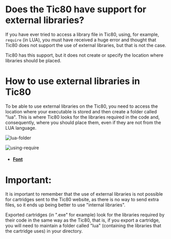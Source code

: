 # Does the Tic80 have support for external libraries?
If you have ever tried to access a library file in Tic80, using, for example, `require` (in LUA),
you must have received a huge error and thought that Tic80 does not support the use of external
libraries, but that is not the case.

Tic80 has this support, but it does not create or specify the location where libraries should be placed.

# How to use external libraries in Tic80

To be able to use external libraries on the Tic80, you need to access the location where your executable is
stored and then create a folder called "lua". This is where Tic80 looks for the libraries required in the
code and, consequently, where you should place them, even if they are not from the LUA language.

![lua-folder](https://github.com/duckafire/TinyLibrary/assets/155199080/5219f3af-9a5c-4b04-a0c4-2c75611f3b21)

![using-require](https://github.com/duckafire/TinyLibrary/assets/155199080/cb8fb07b-0cba-477c-be35-a536cfb8a846)

* #### [Font](https://github.com/nesbox/TIC-80/wiki/Using-require-to-load-external-code-into-your-cart "Tic80 Oficial Wiki: How to use require")

# Important:
It is important to remember that the use of external libraries is not possible for cartridges sent to the Tic80 website,
as there is no way to send extra files, so it ends up being better to use "internal libraries".

Exported cartridges (in ".exe" for example) look for the libraries required by their code in the same way as the Tic80,
that is, if you export a cartridge, you will need to maintain a folder called "lua" (containing the libraries that the
cartridge uses) in your directory.
